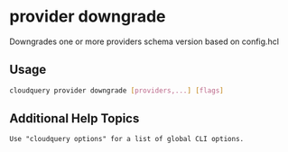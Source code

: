 # provider downgrade

Downgrades one or more providers schema version based on config.hcl

## Usage

```bash
cloudquery provider downgrade [providers,...] [flags]
```

## Additional Help Topics

```text
Use "cloudquery options" for a list of global CLI options.
```
